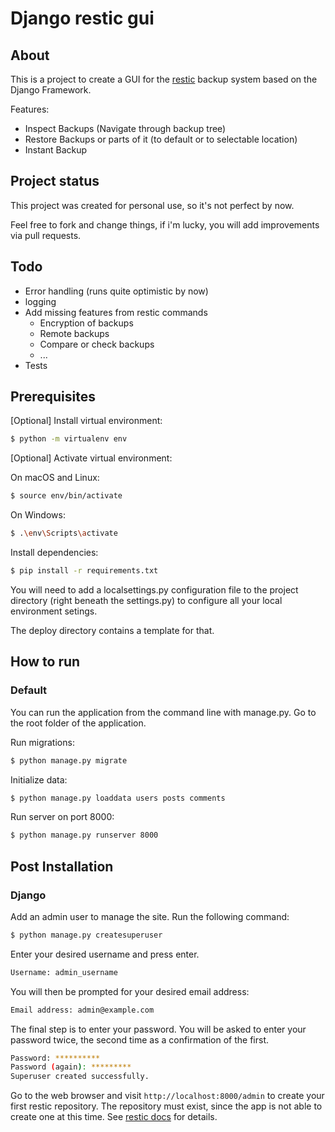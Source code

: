 # Django restic gui

## About

This is a project to create a GUI for the [restic](https://restic.net) backup system
based on the Django Framework.

Features:
  - Inspect Backups (Navigate through backup tree)
  - Restore Backups or parts of it (to default or to selectable location)
  - Instant Backup

## Project status

This project was created for personal use, so it's not perfect by now.

Feel free to fork and change things, if i'm lucky, you will add 
improvements via pull requests.


## Todo

  - Error handling (runs quite optimistic by now)
  - logging
  - Add missing features from restic commands
    - Encryption of backups
    - Remote backups
    - Compare or check backups
    - ...
  - Tests
    
    
## Prerequisites

\[Optional\] Install virtual environment:

```bash
$ python -m virtualenv env
```

\[Optional\] Activate virtual environment:

On macOS and Linux:
```bash
$ source env/bin/activate
```

On Windows:
```bash
$ .\env\Scripts\activate
```

Install dependencies:
```bash
$ pip install -r requirements.txt
```

You will need to add a localsettings.py configuration file to the 
project directory (right beneath the settings.py) to configure all 
your local environment setings. 

The deploy directory contains a template for that.

## How to run

### Default

You can run the application from the command line with manage.py.
Go to the root folder of the application.

Run migrations:
```bash
$ python manage.py migrate
```

Initialize data:
```bash
$ python manage.py loaddata users posts comments
```

Run server on port 8000:
```bash
$ python manage.py runserver 8000
```

## Post Installation

### Django

Add an admin user to manage the site. Run the following command:
```bash
$ python manage.py createsuperuser
```
Enter your desired username and press enter.
```bash
Username: admin_username
```
You will then be prompted for your desired email address:
```bash
Email address: admin@example.com
```
The final step is to enter your password. You will be asked to enter your password twice, the second time as a confirmation of the first.
```bash
Password: **********
Password (again): *********
Superuser created successfully.
```

Go to the web browser and visit `http://localhost:8000/admin` to create 
your first restic repository. The repository must exist, since the app is 
not able to create one at this time. See [restic docs](https://restic.readthedocs.io/en/stable/050_restore.html) 
for details.
